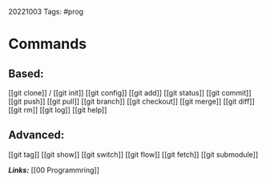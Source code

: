 20221003
Tags: #prog
# Commands

## Based:
[[git clone]] / [[git init]]
[[git config]]
[[git add]]
[[git status]]
[[git commit]]
[[git push]]
[[git pull]]
[[git branch]]
[[git checkout]]
[[git merge]]
[[git diff]]
[[git rm]]
[[git log]]
[[git help]]

## Advanced: 
[[git tag]]
[[git show]]
[[git switch]]
[[git flow]]
[[git fetch]]
[[git submodule]]



***Links:*** [[00 Programmring]]


